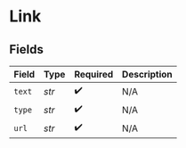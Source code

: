 # Link


## Fields

| Field              | Type               | Required           | Description        |
| ------------------ | ------------------ | ------------------ | ------------------ |
| `text`             | *str*              | :heavy_check_mark: | N/A                |
| `type`             | *str*              | :heavy_check_mark: | N/A                |
| `url`              | *str*              | :heavy_check_mark: | N/A                |